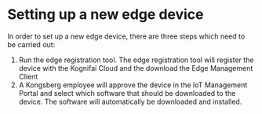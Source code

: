# Setting up a new edge device
In order to set up a new edge device, there are three steps which need to be carried out:
1) Run the edge registration tool. The edge registration tool will register the device with the Kognifai Cloud and the download the Edge Management Client
2) A Kongsberg employee will approve the device in the IoT Management Portal and select which software that should be downloaded to the device. The software will automatically be downloaded and installed.

